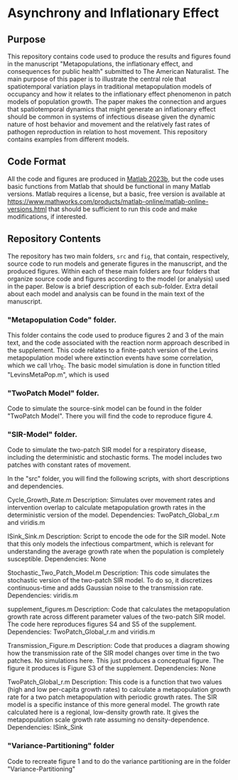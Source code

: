 # Asynchrony and Inflationary Effect
## Purpose
This repository contains code used to produce the results and figures found in the manuscript "Metapopulations, the inflationary effect, and consequences for public health" submitted to The American Naturalist. The main purpose of this paper is to illustrate the central role that spatiotemporal variation plays in traditional metapopulation models of occupancy and how it relates to the inflationary effect phenomenon in patch models of population growth. The paper makes the connection and argues that spatiotemporal dynamics that might generate an inflationary effect should be common in systems of infectious disease given the dynamic nature of host behavior and movement and the relatively fast rates of pathogen reproduction in relation to host movement. This repository contains examples from different models. 

## Code Format
All the code and figures are produced in [Matlab 2023b](https://www.mathworks.com/products/new_products/release2023b.html), but the code uses basic functions from Matlab that should be functional in many Matlab versions. Matlab requires a license, but a basic, free version is available at https://www.mathworks.com/products/matlab-online/matlab-online-versions.html that should be sufficient to run this code and make modifications, if interested.

## Repository Contents
The repository has two main folders, `src` and `fig`, that contain, respectively, source code to run models and generate figures in the manuscript, and the produced figures. Within each of these main folders are four folders that organize source code and figures according to the model (or analysis) used in the paper. Below is a brief description of each sub-folder. Extra detail about each model and analysis can be found in the main text of the manuscript. 

### "Metapopulation Code" folder. 
This folder contains the code used to produce figures 2 and 3 of the main text, and the code associated with the reaction norm approach described in the supplement. This code relates to a finite-patch version of the Levins metapopulation model where extinction events have some correlation, which we call \rho<sub>E</sub>. The basic model simulation is done in function titled "LevinsMetaPop.m", which is used 

### "TwoPatch Model" folder.
Code to simulate the source-sink model can be found in the folder "TwoPatch Model". There you will find the code to reproduce figure 4.

### "SIR-Model" folder.
Code to simulate the two-patch SIR model for a respiratory disease, including the deterministic and stochastic forms. The model includes two patches with constant rates of movement. 

In the "src" folder, you will find the following scripts, with short descriptions and dependencies.

Cycle_Growth_Rate.m
Description: Simulates over movement rates and intervention overlap to calculate metapopulation growth rates in the deterministic version of the model. 
Dependencies: TwoPatch_Global_r.m and viridis.m

ISink_Sink.m
Description: Script to encode the ode for the SIR model. Note that this only models the infectious compartment, which is relevant for understanding the average growth rate when the population is completely susceptible.
Dependencies: None

Stochastic_Two_Patch_Model.m
Description: This code simulates the stochastic version of the two-patch SIR model. To do so, it discretizes continuous-time and adds Gaussian noise to the transmission rate. 
Dependencies: viridis.m

supplement_figures.m
Description: Code that calculates the metapopulation growth rate across different parameter values of the two-patch SIR model. The code here reproduces figures S4 and S5 of the supplement. 
Dependencies: TwoPatch_Global_r.m and viridis.m

Transmission_Figure.m
Description: Code that produces a diagram showing how the transmission rate of the SIR model changes over time in the two patches. No simulations here. This just produces a conceptual figure. The figure it produces is Figure S3 of the supplement. 
Dependencies: None

TwoPatch_Global_r.m
Description: This code is a function that two values (high and low per-capita growth rates) to calculate a metapopulation growth rate for a two patch metapopulation with periodic growth rates. The SIR model is a specific instance of this more general model. The growth rate calculated here is a regional, low-density growth rate. It gives the metapopulation scale growth rate assuming no density-dependence. 
Dependencies: ISink_Sink


### "Variance-Partitioning" folder
Code to recreate figure 1 and to do the variance partitioning are in the folder "Variance-Partitioning"
